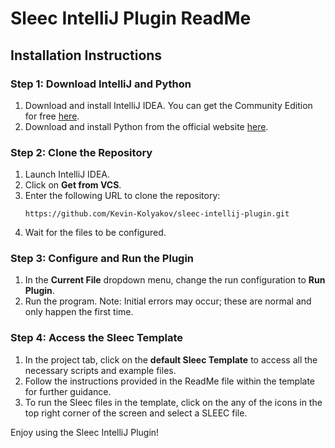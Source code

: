 # Sleec IntelliJ Plugin ReadMe

## Installation Instructions

### Step 1: Download IntelliJ and Python
1. Download and install IntelliJ IDEA. You can get the Community Edition for free [here](https://www.jetbrains.com/idea/download/?section=windows).
2. Download and install Python from the official website [here](https://www.python.org/downloads/).

### Step 2: Clone the Repository
1. Launch IntelliJ IDEA.
2. Click on **Get from VCS**.
3. Enter the following URL to clone the repository:
   ```
   https://github.com/Kevin-Kolyakov/sleec-intellij-plugin.git
   ```
4. Wait for the files to be configured.

### Step 3: Configure and Run the Plugin
1. In the **Current File** dropdown menu, change the run configuration to **Run Plugin**.
2. Run the program. Note: Initial errors may occur; these are normal and only happen the first time.

### Step 4: Access the Sleec Template
1. In the project tab, click on the **default Sleec Template** to access all the necessary scripts and example files.
2. Follow the instructions provided in the ReadMe file within the template for further guidance.
3. To run the Sleec files in the template, click on the any of the icons in the top right corner of the screen and select a SLEEC file.

Enjoy using the Sleec IntelliJ Plugin!
